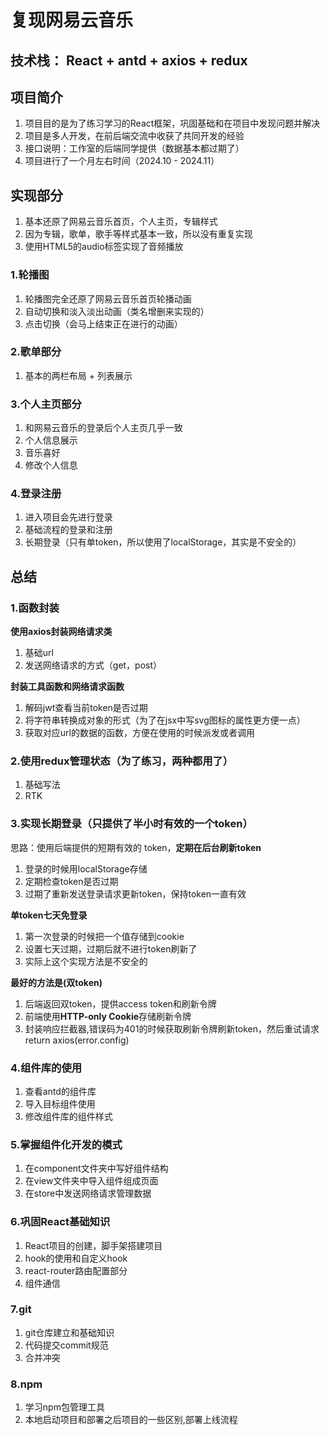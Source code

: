 # 复现网易云音乐

## 技术栈： React + antd + axios + redux

## 项目简介
1. 项目目的是为了练习学习的React框架，巩固基础和在项目中发现问题并解决
2. 项目是多人开发，在前后端交流中收获了共同开发的经验
3. 接口说明：工作室的后端同学提供（数据基本都过期了）
4. 项目进行了一个月左右时间（2024.10 - 2024.11）


## 实现部分
1. 基本还原了网易云音乐首页，个人主页，专辑样式
2. 因为专辑，歌单，歌手等样式基本一致，所以没有重复实现
3. 使用HTML5的audio标签实现了音频播放



### 1.轮播图
1. 轮播图完全还原了网易云音乐首页轮播动画
2. 自动切换和淡入淡出动画（类名增删来实现的）
3. 点击切换（会马上结束正在进行的动画）


### 2.歌单部分
1. 基本的两栏布局 + 列表展示

### 3.个人主页部分

1. 和网易云音乐的登录后个人主页几乎一致
2. 个人信息展示
3. 音乐喜好
4. 修改个人信息

### 4.登录注册

1. 进入项目会先进行登录
2. 基础流程的登录和注册
3. 长期登录（只有单token，所以使用了localStorage，其实是不安全的）



## 总结

### 1.函数封装
**使用axios封装网络请求类**
1. 基础url
2. 发送网络请求的方式（get，post）

**封装工具函数和网络请求函数**
1. 解码jwt查看当前token是否过期
2. 将字符串转换成对象的形式（为了在jsx中写svg图标的属性更方便一点）
3. 获取对应url的数据的函数，方便在使用的时候派发或者调用

### 2.使用redux管理状态（为了练习，两种都用了）
1. 基础写法
2. RTK

### 3.实现长期登录（只提供了半小时有效的一个token）

思路：使用后端提供的短期有效的 token，**定期在后台刷新token**

1. 登录的时候用localStorage存储
2. 定期检查token是否过期
3. 过期了重新发送登录请求更新token，保持token一直有效

**单token七天免登录**

1. 第一次登录的时候把一个值存储到cookie
2. 设置七天过期，过期后就不进行token刷新了
3. 实际上这个实现方法是不安全的

**最好的方法是(双token)**

1. 后端返回双token，提供access token和刷新令牌
2. 前端使用**HTTP-only Cookie**存储刷新令牌
3. 封装响应拦截器,错误码为401的时候获取刷新令牌刷新token，然后重试请求return axios(error.config)

### 4.组件库的使用
1. 查看antd的组件库
2. 导入目标组件使用
3. 修改组件库的组件样式

### 5.掌握组件化开发的模式
1. 在component文件夹中写好组件结构
2. 在view文件夹中导入组件组成页面
3. 在store中发送网络请求管理数据

### 6.巩固React基础知识
1. React项目的创建，脚手架搭建项目
2. hook的使用和自定义hook
3. react-router路由配置部分
4. 组件通信

### 7.git
1. git仓库建立和基础知识
2. 代码提交commit规范
3. 合并冲突

### 8.npm
1. 学习npm包管理工具
2. 本地启动项目和部署之后项目的一些区别,部署上线流程



















